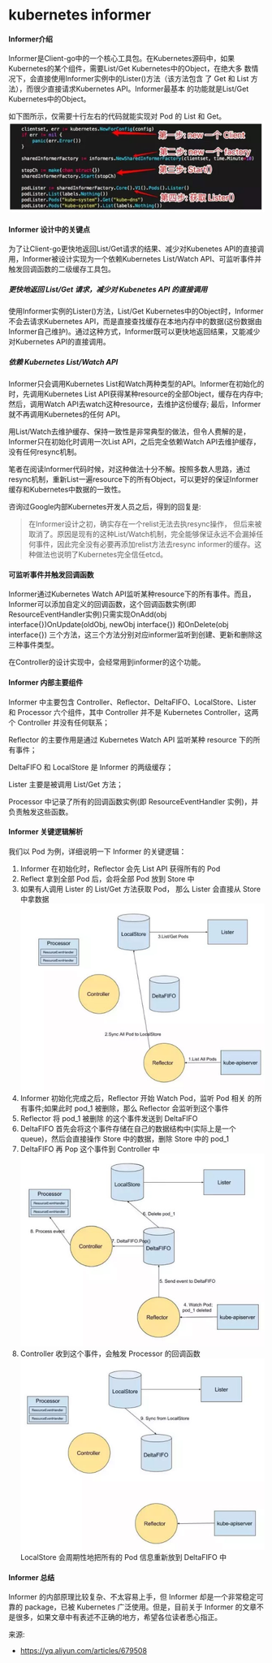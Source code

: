 # kubernetes informer

#### Informer介绍

Informer是Client-go中的一个核心工具包。在Kubernetes源码中，如果Kubernetes的某个组件，需要List/Get Kubernetes中的Object，在绝大多 数情况下，会直接使用Informer实例中的Lister()方法（该方法包含 了 Get 和 List 方法），而很少直接请求Kubernetes API。Informer最基本 的功能就是List/Get Kubernetes中的Object。

如下图所示，仅需要十行左右的代码就能实现对 Pod 的 List 和 Get。
![](/images/k8s-informer.jpg)

#### Informer 设计中的关键点

为了让Client-go更快地返回List/Get请求的结果、减少对Kubenetes API的直接调用，Informer被设计实现为一个依赖Kubernetes List/Watch API、可监听事件并触发回调函数的二级缓存工具包。

##### 更快地返回 List/Get 请求，减少对 Kubenetes API 的直接调用

使用Informer实例的Lister()方法，List/Get Kubernetes中的Object时，Informer不会去请求Kubernetes API，而是直接查找缓存在本地内存中的数据(这份数据由Informer自己维护)。通过这种方式，Informer既可以更快地返回结果，又能减少对Kubernetes API的直接调用。

##### 依赖 Kubernetes List/Watch API

Informer只会调用Kubernetes List和Watch两种类型的API。Informer在初始化的时，先调用Kubernetes List API获得某种resource的全部Object，缓存在内存中; 然后，调用Watch API去watch这种resource，去维护这份缓存; 最后，Informer就不再调用Kubernetes的任何 API。

用List/Watch去维护缓存、保持一致性是非常典型的做法，但令人费解的是，Informer只在初始化时调用一次List API，之后完全依赖Watch API去维护缓存，没有任何resync机制。

笔者在阅读Informer代码时候，对这种做法十分不解。按照多数人思路，通过resync机制，重新List一遍resource下的所有Object，可以更好的保证Informer 缓存和Kubernetes中数据的一致性。

咨询过Google内部Kubernetes开发人员之后，得到的回复是:

>在Informer设计之初，确实存在一个relist无法去执resync操作， 但后来被取消了。原因是现有的这种List/Watch机制，完全能够保证永远不会漏掉任何事件，因此完全没有必要再添加relist方法去resync informer的缓存。这种做法也说明了Kubernetes完全信任etcd。

#### 可监听事件并触发回调函数

Informer通过Kubernetes Watch API监听某种resource下的所有事件。而且，Informer可以添加自定义的回调函数，这个回调函数实例(即ResourceEventHandler实例)只需实现OnAdd(obj interface{})OnUpdate(oldObj, newObj interface{}) 和OnDelete(obj interface{}) 三个方法，这三个方法分别对应informer监听到创建、更新和删除这三种事件类型。

在Controller的设计实现中，会经常用到informer的这个功能。



#### Informer 内部主要组件

Informer 中主要包含 Controller、Reflector、DeltaFIFO、LocalStore、Lister 和 Processor 六个组件，其中 Controller 并不是 Kubernetes Controller，这两个 Controller 并没有任何联系；

Reflector 的主要作用是通过 Kubernetes Watch API 监听某种 resource 下的所有事件；

DeltaFIFO 和 LocalStore 是 Informer 的两级缓存；

Lister 主要是被调用 List/Get 方法；

Processor 中记录了所有的回调函数实例(即 ResourceEventHandler 实例)，并负责触发这些函数。

#### Informer 关键逻辑解析

我们以 Pod 为例，详细说明一下 Informer 的关键逻辑：

1. Informer 在初始化时，Reflector 会先 List API 获得所有的 Pod
2. Reflect 拿到全部 Pod 后，会将全部 Pod 放到 Store 中
3. 如果有人调用 Lister 的 List/Get 方法获取 Pod， 那么 Lister 会直接从 Store 中拿数据
![](/images/k8s-informer-1.jpg)
4. Informer 初始化完成之后，Reflector 开始 Watch Pod，监听 Pod 相关 的所有事件;如果此时 pod_1 被删除，那么 Reflector 会监听到这个事件
5. Reflector 将 pod_1 被删除 的这个事件发送到 DeltaFIFO
6. DeltaFIFO 首先会将这个事件存储在自己的数据结构中(实际上是一个 queue)，然后会直接操作 Store 中的数据，删除 Store 中的 pod_1
7. DeltaFIFO 再 Pop 这个事件到 Controller 中
![](/images/k8s-informer-2.jpg)
8. Controller 收到这个事件，会触发 Processor 的回调函数
![](/images/k8s-informer-3.jpg)
LocalStore 会周期性地把所有的 Pod 信息重新放到 DeltaFIFO 中

#### Informer 总结
Informer 的内部原理比较复杂、不太容易上手，但 Informer 却是一个非常稳定可靠的 package，已被 Kubernetes 广泛使用。但是，目前关于 Informer 的文章不是很多，如果文章中有表述不正确的地方，希望各位读者悉心指正。

来源:
* https://yq.aliyun.com/articles/679508


